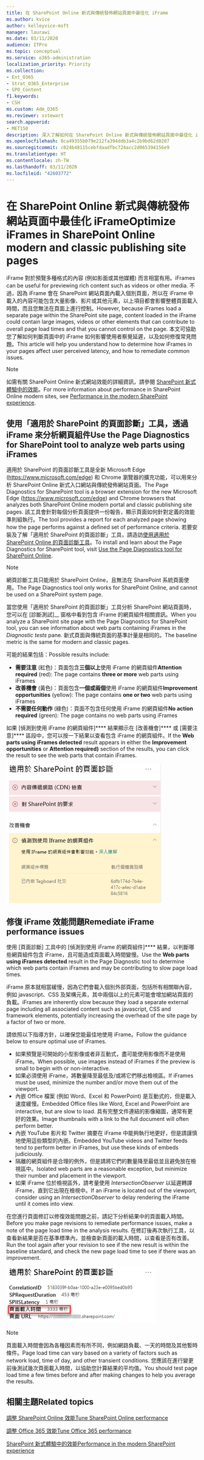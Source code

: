 ```yaml
---
title: 在 SharePoint Online 新式與傳統發佈網站頁面中最佳化 iFrame
ms.author: kvice
author: kelleyvice-msft
manager: laurawi
ms.date: 03/11/2020
audience: ITPro
ms.topic: conceptual
ms.service: o365-administration
localization_priority: Priority
ms.collection:
- Ent_O365
- Strat_O365_Enterprise
- SPO_Content
f1.keywords:
- CSH
ms.custom: Adm_O365
ms.reviewer: sstewart
search.appverid:
- MET150
description: 深入了解如何在 SharePoint Online 新式與傳統發佈網站頁面中最佳化 iFrame 的效能。
ms.openlocfilehash: 0ca49355b079e212fa394ddb3a4c2b9bd62d0207
ms.sourcegitcommit: c024b48115cebfdaadfbc724acc2d065394156e9
ms.translationtype: HT
ms.contentlocale: zh-TW
ms.lasthandoff: 03/11/2020
ms.locfileid: "42603772"
---
```

# <a name="optimize-iframes-in-sharepoint-online-modern-and-classic-publishing-site-pages"></a><span data-ttu-id="96ece-103">在 SharePoint Online 新式與傳統發佈網站頁面中最佳化 iFrame</span><span class="sxs-lookup"><span data-stu-id="96ece-103">Optimize iFrames in SharePoint Online modern and classic publishing site pages</span></span>

<span data-ttu-id="96ece-104">iFrame 對於預覽多種格式的內容 (例如影面或其他媒體) 而言相當有用。</span><span class="sxs-lookup"><span data-stu-id="96ece-104">iFrames can be useful for previewing rich content such as videos or other media.</span></span> <span data-ttu-id="96ece-105">不過，因為 iFrame 會在 SharePoint 網站頁面內載入個別頁面，所以在 iFrame 中載入的內容可能包含大量影像、影片或其他元素，以上項目都會影響整體頁面載入時間，而且您無法在頁面上進行控制。</span><span class="sxs-lookup"><span data-stu-id="96ece-105">However, because iFrames load a separate page within the SharePoint site page, content loaded in the iFrame could contain large images, videos or other elements that can contribute to overall page load times and that you cannot control on the page.</span></span> <span data-ttu-id="96ece-106">本文可協助您了解如何判斷頁面中的 iFrame 如何影響使用者察覺延遲，以及如何修復常見問題。</span><span class="sxs-lookup"><span data-stu-id="96ece-106">This article will help you understand how to determine how iFrames in your pages affect user perceived latency, and how to remediate common issues.</span></span>

>[!NOTE]
><span data-ttu-id="96ece-107">如需有關 SharePoint Online 新式網站效能的詳細資訊，請參閱 [SharePoint 新式體驗中的效能](https://docs.microsoft.com/sharepoint/modern-experience-performance)。</span><span class="sxs-lookup"><span data-stu-id="96ece-107">For more information about performance in SharePoint Online modern sites, see [Performance in the modern SharePoint experience](https://docs.microsoft.com/sharepoint/modern-experience-performance).</span></span>

## <a name="use-the-page-diagnostics-for-sharepoint-tool-to-analyze-web-parts-using-iframes"></a><span data-ttu-id="96ece-108">使用「適用於 SharePoint 的頁面診斷」工具，透過 iFrame 來分析網頁組件</span><span class="sxs-lookup"><span data-stu-id="96ece-108">Use the Page Diagnostics for SharePoint tool to analyze web parts using iFrames</span></span>

<span data-ttu-id="96ece-109">適用於 SharePoint 的頁面診斷工具是全新 Microsoft Edge (https://www.microsoft.com/edge) 和 Chrome 瀏覽器的擴充功能，可以用來分析 SharePoint Online 新式入口網站與傳統發佈網站頁面。</span><span class="sxs-lookup"><span data-stu-id="96ece-109">The Page Diagnostics for SharePoint tool is a browser extension for the new Microsoft Edge (https://www.microsoft.com/edge) and Chrome browsers that analyzes both SharePoint Online modern portal and classic publishing site pages.</span></span> <span data-ttu-id="96ece-110">該工具會針對每個分析頁面提供一份報告，顯示頁面如何針對定義的效能準則組執行。</span><span class="sxs-lookup"><span data-stu-id="96ece-110">The tool provides a report for each analyzed page showing how the page performs against a defined set of performance criteria.</span></span> <span data-ttu-id="96ece-111">若要安裝及了解「適用於 SharePoint 的頁面診斷」工具，請造訪[使用適用於 SharePoint Online 的頁面診斷工具](page-diagnostics-for-spo.md)。</span><span class="sxs-lookup"><span data-stu-id="96ece-111">To install and learn about the Page Diagnostics for SharePoint tool, visit [Use the Page Diagnostics tool for SharePoint Online](page-diagnostics-for-spo.md).</span></span>

>[!NOTE]
><span data-ttu-id="96ece-112">網頁診斷工具只能用於 SharePoint Online，且無法在 SharePoint 系統頁面使用。</span><span class="sxs-lookup"><span data-stu-id="96ece-112">The Page Diagnostics tool only works for SharePoint Online, and cannot be used on a SharePoint system page.</span></span>

<span data-ttu-id="96ece-113">當您使用「適用於 SharePoint 的頁面診斷」工具分析 SharePoint 網站頁面時，您可以在 [診斷測試]__ 窗格中看到包含 iFrame 的網頁組件相關資訊。</span><span class="sxs-lookup"><span data-stu-id="96ece-113">When you analyze a SharePoint site page with the Page Diagnostics for SharePoint tool, you can see information about web parts containing iFrames in the _Diagnostic tests_ pane.</span></span> <span data-ttu-id="96ece-114">新式頁面與傳統頁面的基準計量是相同的。</span><span class="sxs-lookup"><span data-stu-id="96ece-114">The baseline metric is the same for modern and classic pages.</span></span>

<span data-ttu-id="96ece-115">可能的結果包括：</span><span class="sxs-lookup"><span data-stu-id="96ece-115">Possible results include:</span></span>

- <span data-ttu-id="96ece-116">**需要注意** (紅色)：頁面包含**三個以上**使用 iFrame 的網頁組件</span><span class="sxs-lookup"><span data-stu-id="96ece-116">**Attention required** (red): The page contains **three or more** web parts using iFrames</span></span>
- <span data-ttu-id="96ece-117">**改善機會** (黃色)：頁面包含**一個或兩個**使用 iFrame 的網頁組件</span><span class="sxs-lookup"><span data-stu-id="96ece-117">**Improvement opportunities** (yellow): The page contains **one or two** web parts using iFrames</span></span>
- <span data-ttu-id="96ece-118">**不需要任何動作** (綠色)：頁面不包含任何使用 iFrame 的網頁組件</span><span class="sxs-lookup"><span data-stu-id="96ece-118">**No action required** (green): The page contains no web parts using iFrames</span></span>

<span data-ttu-id="96ece-119">如果 [偵測到使用 iFrame 的網頁組件]\*\*\*\* 結果顯示在 [改善機會]\*\*\*\* 或 [需要注意]\*\*\*\* 區段中，您可以按一下結果以查看包含 iFrame 的網頁組件。</span><span class="sxs-lookup"><span data-stu-id="96ece-119">If the **Web parts using iFrames detected** result appears in either the **Improvement opportunities** or **Attention required)** section of the results, you can click the result to see the web parts that contain iFrames.</span></span>

![頁面診斷工具結果](media/modern-portal-optimization/pagediag-iframe-yellow.png)

## <a name="remediate-iframe-performance-issues"></a><span data-ttu-id="96ece-121">修復 iFrame 效能問題</span><span class="sxs-lookup"><span data-stu-id="96ece-121">Remediate iFrame performance issues</span></span>

<span data-ttu-id="96ece-122">使用 [頁面診斷] 工具中的 [偵測到使用 iFrame 的網頁組件]\*\*\*\* 結果，以判斷哪些網頁組件包含 iFrame，且可能造成頁面載入時間變慢。</span><span class="sxs-lookup"><span data-stu-id="96ece-122">Use the **Web parts using iFrames detected** result in the Page Diagnostic tool to determine which web parts contain iFrames and may be contributing to slow page load times.</span></span>

<span data-ttu-id="96ece-123">iFrame 原本就相當緩慢，因為它們會載入個別外部頁面，包括所有相關聯內容，例如 javascript、CSS 及架構元素，其中兩個以上的元素可能會增加網站頁面的負載。</span><span class="sxs-lookup"><span data-stu-id="96ece-123">iFrames are inherently slow because they load a separate external page including all associated content such as javascript, CSS and framework elements, potentially increasing the overhead of the site page by a factor of two or more.</span></span>

<span data-ttu-id="96ece-124">請依照以下指導方針，以確保您能最佳地使用 iFrame。</span><span class="sxs-lookup"><span data-stu-id="96ece-124">Follow the guidance below to ensure optimal use of iFrames.</span></span>

- <span data-ttu-id="96ece-125">如果預覽是可開始的小型影像或者非互動式，盡可能使用影像而不是使用 iFrame。</span><span class="sxs-lookup"><span data-stu-id="96ece-125">When possible, use images instead of iFrames if the preview is small to begin with or non-interactive.</span></span>
- <span data-ttu-id="96ece-126">如果必須使用 iFrame，將數量降至最低及/或將它們移出檢視區。</span><span class="sxs-lookup"><span data-stu-id="96ece-126">If iFrames must be used, minimize the number and/or move them out of the viewport.</span></span>
- <span data-ttu-id="96ece-127">內嵌 Office 檔案 (例如 Word、Excel 和 PowerPoint) 是互動式的，但是載入速度緩慢。</span><span class="sxs-lookup"><span data-stu-id="96ece-127">Embedded Office files like Word, Excel and PowerPoint are interactive, but are slow to load.</span></span> <span data-ttu-id="96ece-128">具有完整文件連結的影像縮圖，通常有更好的效果。</span><span class="sxs-lookup"><span data-stu-id="96ece-128">Image thumbnails with a link to the full document will often perform better.</span></span>
- <span data-ttu-id="96ece-129">內嵌 YouTube 影片和 Twitter 摘要在 iFrame 中能夠執行地更好，但是請謹慎地使用這些類型的內嵌。</span><span class="sxs-lookup"><span data-stu-id="96ece-129">Embedded YouTube videos and Twitter feeds tend to perform better in iFrames, but use these kinds of embeds judiciously.</span></span>
- <span data-ttu-id="96ece-130">隔離的網頁組件是合理的例外，但是請將它們的數量降至最低並且避免放在檢視區中。</span><span class="sxs-lookup"><span data-stu-id="96ece-130">Isolated web parts are a reasonable exception, but minimize their number and placement in the viewport.</span></span>
- <span data-ttu-id="96ece-131">如果 iFrame 位於檢視區外，請考量使用 _IntersectionObserver_ 以延遲轉譯 iFrame，直到它出現在檢視中。</span><span class="sxs-lookup"><span data-stu-id="96ece-131">If an iFrame is located out of the viewport, consider using an _IntersectionObserver_ to delay rendering the iFrame until it comes into view.</span></span>

<span data-ttu-id="96ece-132">在您進行頁面修訂以修復效能問題之前，請記下分析結果中的頁面載入時間。</span><span class="sxs-lookup"><span data-stu-id="96ece-132">Before you make page revisions to remediate performance issues, make a note of the page load time in the analysis results.</span></span> <span data-ttu-id="96ece-133">在修訂後再次執行工具，以查看新結果是否在基準標準內，並檢查新頁面的載入時間，以查看是否有改善。</span><span class="sxs-lookup"><span data-stu-id="96ece-133">Run the tool again after your revision to see if the new result is within the baseline standard, and check the new page load time to see if there was an improvement.</span></span>

![頁面載入時間結果](media/modern-portal-optimization/pagediag-page-load-time.png)

>[!NOTE]
><span data-ttu-id="96ece-135">頁面載入時間會因為各種因素而有所不同，例如網路負載、一天的時間及其他暫時條件。</span><span class="sxs-lookup"><span data-stu-id="96ece-135">Page load time can vary based on a variety of factors such as network load, time of day, and other transient conditions.</span></span> <span data-ttu-id="96ece-136">您應該在進行變更前後測試幾次頁面載入時間，以協助您計算結果的平均值。</span><span class="sxs-lookup"><span data-stu-id="96ece-136">You should test page load time a few times before and after making changes to help you average the results.</span></span>

## <a name="related-topics"></a><span data-ttu-id="96ece-137">相關主題</span><span class="sxs-lookup"><span data-stu-id="96ece-137">Related topics</span></span>

[<span data-ttu-id="96ece-138">調整 SharePoint Online 效能</span><span class="sxs-lookup"><span data-stu-id="96ece-138">Tune SharePoint Online performance</span></span>](tune-sharepoint-online-performance.md)

[<span data-ttu-id="96ece-139">調整 Office 365 效能</span><span class="sxs-lookup"><span data-stu-id="96ece-139">Tune Office 365 performance</span></span>](tune-office-365-performance.md)

[<span data-ttu-id="96ece-140">SharePoint 新式體驗中的效能</span><span class="sxs-lookup"><span data-stu-id="96ece-140">Performance in the modern SharePoint experience</span></span>](https://docs.microsoft.com/sharepoint/modern-experience-performance)
